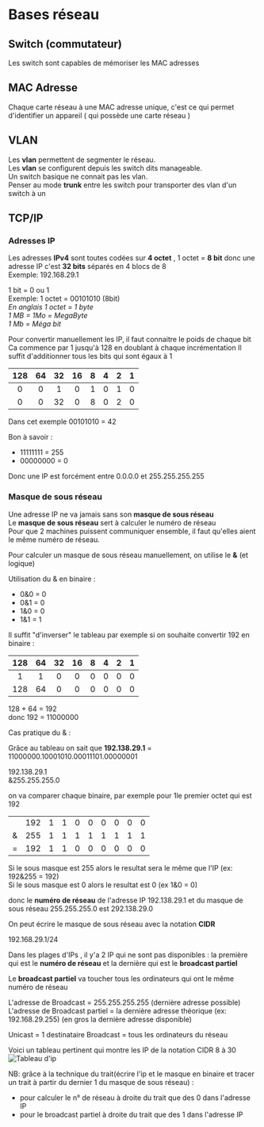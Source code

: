 # Bases réseau 

## Switch (commutateur)

Les switch sont capables de mémoriser les MAC adresses

## MAC Adresse

Chaque carte réseau à une MAC adresse unique, c'est ce qui permet d'identifier un appareil ( qui possède une carte réseau )

## VLAN

Les __vlan__ permettent de segmenter le réseau.  
Les __vlan__ se configurent depuis les switch dits manageable.  
Un switch basique ne connait pas les vlan.  
Penser au mode __trunk__ entre les switch pour transporter des vlan d'un switch à un 

## TCP/IP

### Adresses IP

Les adresses __IPv4__ sont toutes codées sur __4 octet__ , 1 octet = __8 bit__ donc une adresse IP c'est __32 bits__ séparés en 4 blocs de 8  
Exemple: 192.168.29.1  

1 bit = 0 ou 1  
Exemple: 1 octet = 00101010 (8bit)  
_En anglais 1 octet = 1 byte  
1 MB = 1Mo = MegaByte  
1 Mb = Méga bit_  

Pour convertir manuellement les IP, il faut connaitre le poids de chaque bit  
Ca commence par 1 jusqu'à 128 en doublant à chaque incrémentation 
Il suffit d'additionner tous les bits qui sont égaux à 1  


|  128  |  64   |  32   |  16   |   8   |   4   |   2   |   1   |
| :---: | :---: | :---: | :---: | :---: | :---: | :---: | :---: |
|   0   |   0   |   1   |   0   |   1   |   0   |   1   |   0   |
|   0   |   0   |  32   |   0   |   8   |   0   |   2   |   0   |

Dans cet exemple 00101010 = 42

Bon à savoir :  
- 11111111 = 255
- 00000000 = 0

Donc une IP est forcément entre 0.0.0.0 et 255.255.255.255

### Masque de sous réseau

Une adresse IP ne va jamais sans son __masque de sous réseau__  
Le __masque de sous réseau__ sert à calculer le numéro de réseau  
Pour que 2 machines puissent communiquer ensemble, il faut qu'elles aient le même numéro de réseau.

Pour calculer un masque de sous réseau manuellement, on utilise le __&__ (et logique)

Utilisation du & en binaire :
- 0&0 = 0
- 0&1 = 0
- 1&0 = 0
- 1&1 = 1

Il suffit "d'inverser" le tableau par exemple si on souhaite convertir 192 en binaire :

|  128  |  64   |  32   |  16   |   8   |   4   |   2   |   1   |
| :---: | :---: | :---: | :---: | :---: | :---: | :---: | :---: |
|   1   |   1   |   0   |   0   |   0   |   0   |   0   |   0   |
|  128  |  64   |   0   |   0   |   0   |   0   |   0   |   0   |

128 + 64 = 192  
donc 192 = 11000000

Cas pratique du & :

Grâce au tableau on sait que __192.138.29.1__ = 11000000.10001010.00011101.00000001  

192.138.29.1  
&255.255.255.0

on va comparer chaque binaire, par exemple pour 1le premier octet qui est 192

|       |       |       |       |       |       |       |       |       |       |
| :---: | :---: | :---: | :---: | :---: | :---: | :---: | :---: | :---: | :---: |
|       |  192  |   1   |   1   |   0   |   0   |   0   |   0   |   0   |   0   |
|   &   |  255  |   1   |   1   |   1   |   1   |   1   |   1   |   1   |   1   |
|   =   |  192  |   1   |   1   |   0   |   0   |   0   |   0   |   0   |   0   |


Si le sous masque est 255 alors le resultat sera le même que l'IP (ex: 192&255 = 192)  
Si le sous masque est 0 alors le resultat est 0 (ex 1&0 = 0)

donc le __numéro de réseau__ de l'adresse IP 192.138.29.1 et du masque de sous réseau 255.255.255.0 est 292.138.29.0

On peut écrire le masque de sous réseau avec la notation __CIDR__ 

192.168.29.1/24


Dans les plages d'IPs , il y'a 2 IP qui ne sont pas disponibles : la première qui est le __numéro de réseau__ et la dernière qui est le __broadcast partiel__

Le __broadcast partiel__ va toucher tous les ordinateurs qui ont le même numéro de réseau

L'adresse de Broadcast = 255.255.255.255 (dernière adresse possible)
L'adresse de Broadcast partiel = la dernière adresse théorique (ex: 192.168.29.255)
(en gros la dernière adresse disponible)

Unicast = 1 destinataire
Broadcast = tous les ordinateurs du réseau

Voici un tableau pertinent qui montre les IP de la notation CIDR 8 à 30  
![Tableau d'ip](ips.png)

NB: grâce à la technique du trait(écrire l'ip et le masque en binaire et tracer un trait à partir du dernier 1 du masque de sous réseau) :  

- pour calculer le n° de réseau à droite du trait que des 0 dans l'adresse IP
- pour le broadcast partiel à droite du trait que des 1 dans l'adresse IP  
